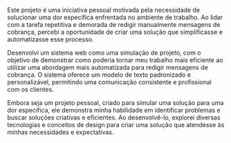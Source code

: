 Este projeto é uma iniciativa pessoal motivada pela necessidade de solucionar uma dor específica enfrentada no ambiente de trabalho. Ao lidar com a tarefa repetitiva e demorada de redigir manualmente mensagens de cobrança, percebi a oportunidade de criar uma solução que simplificasse e automatizasse esse processo.

Desenvolvi um sistema web como uma simulação de projeto, com o objetivo de demonstrar como poderia tornar meu trabalho mais eficiente ao utilizar uma abordagem mais automatizada para redigir mensagens de cobrança. O sistema oferece um modelo de texto padronizado e personalizável, permitindo uma comunicação consistente e profissional com os clientes.

Embora seja um projeto pessoal, criado para simular uma solução para uma dor específica, ele demonstra minha habilidade em identificar problemas e buscar soluções criativas e eficientes. Ao desenvolvê-lo, explorei diversas tecnologias e conceitos de design para criar uma solução que atendesse às minhas necessidades e expectativas.
